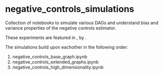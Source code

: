# negative_controls_simulations
Collection of notebooks to simulate various DAGs and understand bias and variance properties of the negative controls estimator.

These experiments are featured in <link to paper>, by <author list>.
  
The simulations build upon eachother in the following order:
1. negative_controls_base_graph.ipynb
2. negative_controls_extended_graphs.ipynb
3. negative_controls_high_dimensionality.ipynb
